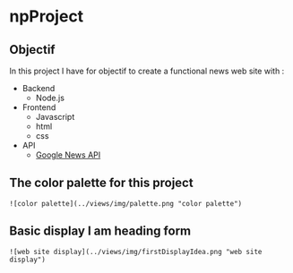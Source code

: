 #                                             npProject

## Objectif

  In this project I have for objectif to create a functional news web site with :

  - Backend
    - Node.js
  - Frontend
    - Javascript
    - html
    - css
  - API
    - [Google News API](https://gnews.io/)

## The color palette for this project

    ![color palette](../views/img/palette.png "color palette")

## Basic display I am heading form

    ![web site display](../views/img/firstDisplayIdea.png "web site display")
